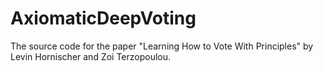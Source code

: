 # AxiomaticDeepVoting
The source code for the paper "Learning How to Vote With Principles" by Levin Hornischer and Zoi Terzopoulou.
